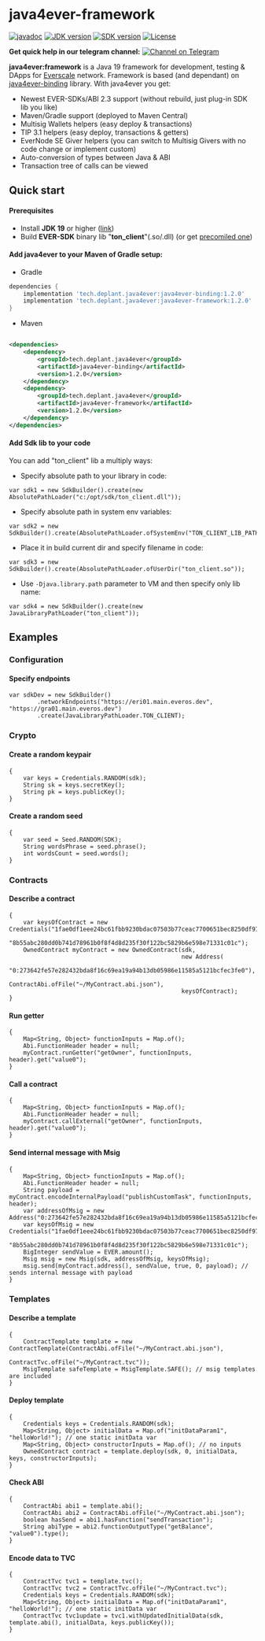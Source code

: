 # java4ever-framework

[![javadoc](https://javadoc.io/badge2/tech.deplant.java4ever/java4ever-framework/javadoc.svg)](https://javadoc.io/doc/tech.deplant.java4ever/java4ever-framework)
[![JDK version](https://img.shields.io/badge/Java-19+-green.svg)](https://shields.io/)
[![SDK version](https://img.shields.io/badge/TON%20SDK-v1.37+-orange)](https://github.com/tonlabs/TON-SDK/tree/1.28.0)
[![License](https://img.shields.io/badge/License-Apache%202.0-brown.svg)](https://shields.io/)

**Get quick help in our telegram
channel:** [![Channel on Telegram](https://img.shields.io/badge/chat-on%20telegram-9cf.svg)](https://t.me/deplant\_chat)

**java4ever:framework** is a Java 19 framework for development, testing & DApps for
[Everscale](https://everscale.network/) network.
Framework is based (and dependant) on [java4ever-binding](https://github.com/deplant/java4ever-framework) library. With
java4ever you get:

* Newest EVER-SDKs/ABI 2.3 support (without rebuild, just plug-in SDK lib you like)
* Maven/Gradle support (deployed to Maven Central)
* Multisig Wallets helpers (easy deploy & transactions)
* TIP 3.1 helpers (easy deploy, transactions & getters)
* EverNode SE Giver helpers (you can switch to Multisig Givers with no code change or implement custom)
* Auto-conversion of types between Java & ABI
* Transaction tree of calls can be viewed

## Quick start

#### Prerequisites

* Install **JDK 19** or higher ([link](https://adoptium.net/temurin/releases?version=19))
* Build **EVER-SDK** binary lib "**ton_client**"(.so/.dll) (or
  get [precomiled one](https://github.com/tonlabs/ever-sdk/blob/master/README.md#download-precompiled-binaries))

#### Add java4ever to your Maven of Gradle setup:

* Gradle

```groovy
dependencies {
    implementation 'tech.deplant.java4ever:java4ever-binding:1.2.0'
    implementation 'tech.deplant.java4ever:java4ever-framework:1.2.0'
}
```

* Maven

```xml

<dependencies>
    <dependency>
        <groupId>tech.deplant.java4ever</groupId>
        <artifactId>java4ever-binding</artifactId>
        <version>1.2.0</version>
    </dependency>
    <dependency>
        <groupId>tech.deplant.java4ever</groupId>
        <artifactId>java4ever-framework</artifactId>
        <version>1.2.0</version>
    </dependency>
</dependencies>
```

#### Add Sdk lib to your code

You can add "ton_client" lib a multiply ways:

* Specify absolute path to your library in code:

```jshelllanguage
var sdk1 = new SdkBuilder().create(new AbsolutePathLoader("c:/opt/sdk/ton_client.dll"));
```

* Specify absolute path in system env variables:

```jshelllanguage
var sdk2 = new SdkBuilder().create(AbsolutePathLoader.ofSystemEnv("TON_CLIENT_LIB_PATH"));
```

* Place it in build current dir and specify filename in code:

```jshelllanguage
var sdk3 = new SdkBuilder().create(AbsolutePathLoader.ofUserDir("ton_client.so"));
```

* Use `-Djava.library.path` parameter to VM and then specify only lib name:

```jshelllanguage
var sdk4 = new SdkBuilder().create(new JavaLibraryPathLoader("ton_client"));
```

## Examples

### Configuration

#### Specify endpoints

```jshelllanguage
var sdkDev = new SdkBuilder()
		.networkEndpoints("https://eri01.main.everos.dev", "https://gra01.main.everos.dev")
		.create(JavaLibraryPathLoader.TON_CLIENT);
```

### Crypto

#### Create a random keypair

```jshelllanguage
{
	var keys = Credentials.RANDOM(sdk);
	String sk = keys.secretKey();
	String pk = keys.publicKey();
}
```

#### Create a random seed

```jshelllanguage
{
	var seed = Seed.RANDOM(SDK);
	String wordsPhrase = seed.phrase();
	int wordsCount = seed.words();
}
```

### Contracts

#### Describe a contract

```jshelllanguage
{
	var keysOfContract = new Credentials("1fae0df1eee24bc61fbb9230bdac07503b77ceac7700651bec8250df97b6f94f",
	                                     "8b55abc280dd0b741d78961b0f8f4d8d235f30f122bc5829b6e598e71331c01c");
	OwnedContract myContract = new OwnedContract(sdk,
	                                             new Address(
			                                             "0:273642fe57e282432bda8f16c69ea19a94b13db05986e11585a5121bcfec3fe0"),
	                                             ContractAbi.ofFile("~/MyContract.abi.json"),
	                                             keysOfContract);
}
```

#### Run getter

```jshelllanguage
{
	Map<String, Object> functionInputs = Map.of();
	Abi.FunctionHeader header = null;
	myContract.runGetter("getOwner", functionInputs, header).get("value0");
}
```

#### Call a contract

```jshelllanguage
{
	Map<String, Object> functionInputs = Map.of();
	Abi.FunctionHeader header = null;
	myContract.callExternal("getOwner", functionInputs, header).get("value0");
}
```

#### Send internal message with Msig

```jshelllanguage
{
	Map<String, Object> functionInputs = Map.of();
	Abi.FunctionHeader header = null;
	String payload = myContract.encodeInternalPayload("publishCustomTask", functionInputs, header);
	var addressOfMsig = new Address("0:273642fe57e282432bda8f16c69ea19a94b13db05986e11585a5121bcfec3fe0");
	var keysOfMsig = new Credentials("1fae0df1eee24bc61fbb9230bdac07503b77ceac7700651bec8250df97b6f94f",
	                                 "8b55abc280dd0b741d78961b0f8f4d8d235f30f122bc5829b6e598e71331c01c");
	BigInteger sendValue = EVER.amount();
	Msig msig = new Msig(sdk, addressOfMsig, keysOfMsig);
	msig.send(myContract.address(), sendValue, true, 0, payload); // sends internal message with payload
}
```

### Templates

#### Describe a template

```jshelllanguage
{
	ContractTemplate template = new ContractTemplate(ContractAbi.ofFile("~/MyContract.abi.json"),
	                                                 ContractTvc.ofFile("~/MyContract.tvc"));
	MsigTemplate safeTemplate = MsigTemplate.SAFE(); // msig templates are included
}
```

#### Deploy template

```jshelllanguage
{
	Credentials keys = Credentials.RANDOM(sdk);
	Map<String, Object> initialData = Map.of("initDataParam1", "helloWorld!"); // one static initData var
	Map<String, Object> constructorInputs = Map.of(); // no inputs
	OwnedContract contract = template.deploy(sdk, 0, initialData, keys, constructorInputs);
}
```

#### Check ABI

```jshelllanguage
{
	ContractAbi abi1 = template.abi();
	ContractAbi abi2 = ContractAbi.ofFile("~/MyContract.abi.json");
	boolean hasSend = abi1.hasFunction("sendTransaction");
	String abiType = abi2.functionOutputType("getBalance", "value0").type();
}
```

#### Encode data to TVC

```jshelllanguage
{
	ContractTvc tvc1 = template.tvc();
	ContractTvc tvc2 = ContractTvc.ofFile("~/MyContract.tvc");
	Credentials keys = Credentials.RANDOM(sdk);
	Map<String, Object> initialData = Map.of("initDataParam1", "helloWorld!"); // one static initData var
	ContractTvc tvc1update = tvc1.withUpdatedInitialData(sdk, template.abi(), initialData, keys.publicKey());
}
```
